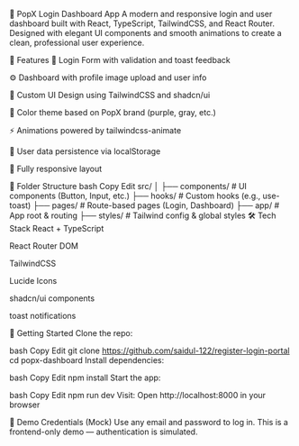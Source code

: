 🚀 PopX Login Dashboard App
A modern and responsive login and user dashboard built with React, TypeScript, TailwindCSS, and React Router. Designed with elegant UI components and smooth animations to create a clean, professional user experience.

📸 Features
🔐 Login Form with validation and toast feedback

⚙️ Dashboard with profile image upload and user info

💅 Custom UI Design using TailwindCSS and shadcn/ui

🌈 Color theme based on PopX brand (purple, gray, etc.)

⚡ Animations powered by tailwindcss-animate

💾 User data persistence via localStorage

📱 Fully responsive layout

📂 Folder Structure
bash
Copy
Edit
src/
│
├── components/ # UI components (Button, Input, etc.)
├── hooks/ # Custom hooks (e.g., use-toast)
├── pages/ # Route-based pages (Login, Dashboard)
├── app/ # App root & routing
├── styles/ # Tailwind config & global styles
🛠️ Tech Stack
React + TypeScript

React Router DOM

TailwindCSS

Lucide Icons

shadcn/ui components

toast notifications

🚦 Getting Started
Clone the repo:

bash
Copy
Edit
git clone https://github.com/saidul-122/register-login-portal
cd popx-dashboard
Install dependencies:

bash
Copy
Edit
npm install
Start the app:

bash
Copy
Edit
npm run dev
Visit:
Open http://localhost:8000 in your browser

🧪 Demo Credentials (Mock)
Use any email and password to log in.
This is a frontend-only demo — authentication is simulated.
